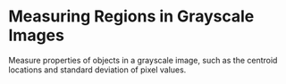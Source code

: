 # **Measuring Regions in Grayscale Images**

Measure properties of objects in a grayscale image, such as the centroid locations and standard deviation of pixel values.
